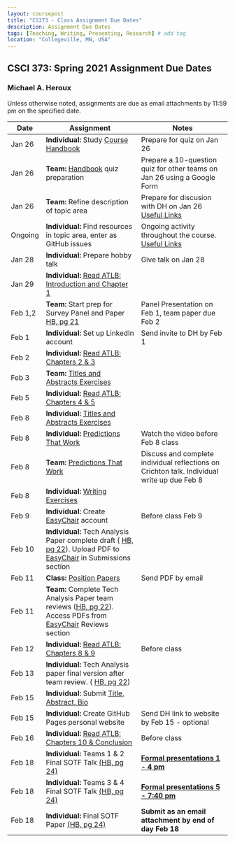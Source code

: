 ```yaml
---
layout: coursepost
title: "CS373 - Class Assignment Due Dates"
description: Assignment Due Dates
tags: [Teaching, Writing, Presenting, Research] # add tag
location: "Collegeville, MN, USA"
---
```


## CSCI 373: Spring 2021 Assignment Due Dates

### Michael A. Heroux

Unless otherwise noted, assignments are due as email attachments by 11:59 pm on the specified date.

| **Date** | **Assignment** | **Notes** |
| ---------- | --- | --- |
| Jan 26 | **Individual:** Study [Course Handbook](../CSCI373CourseHandbookLatestEdition.pdf) | Prepare for quiz on Jan 26 |
| Jan 26 | **Team:** [Handbook](../CSCI373CourseHandbookLatestEdition.pdf) quiz preparation | Prepare a 10-question quiz for other teams on Jan 26 using a Google Form  |  
| Jan 26 | **Team:** Refine description of topic area | Prepare for discusion with DH on Jan 26 [Useful Links](https://maherou.github.io/Teaching/files/CS373/CS373-Links/)|
| Ongoing | **Individual:** Find resources in topic area, enter as GitHub issues | Ongoing activity throughout the course. [Useful Links](https://maherou.github.io/Teaching/files/CS373/CS373-Links/) |
| Jan 28 | **Individual:** Prepare hobby talk | Give talk on Jan 28 |
| Jan 29 | **Individual:** [Read ATLB: Introduction and Chapter 1](../ATLB-Discussion) | |
| Feb 1,2 | **Team:** Start prep for Survey Panel and Paper [HB, pg 21](../CSCI373CourseHandbookLatestEdition.pdf) | Panel Presentation on Feb 1, team paper due Feb 2 |  
| Feb 1 | **Individual:** Set up LinkedIn account | Send invite to DH by Feb 1 |
| Feb 2 | **Individual:** [Read ATLB: Chapters 2 & 3](../ATLB-Discussion) | |
| Feb 3 | **Team:** [Titles and Abstracts Exercises](https://collegeville.github.io/Scribe/TitlesAndAbstractsThatWork/) | |
| Feb 5 | **Individual:** [Read ATLB: Chapters 4 & 5](../ATLB-Discussion) | |
| Feb 8 | **Individual:** [Titles and Abstracts Exercises](https://collegeville.github.io/Scribe/TitlesAndAbstractsThatWork/) |  |
| Feb 8 | **Individual:** [Predictions That Work](https://collegeville.github.io/Scribe/PredictionsThatWork/) | Watch the video before Feb 8 class |
| Feb 8 | **Team:** [Predictions That Work](https://collegeville.github.io/Scribe/PredictionsThatWork/) | Discuss and complete individual reflections on Crichton talk. Individual write up due Feb 8|
| Feb 8 | **Individual:** [Writing Exercises](https://collegeville.github.io/Scribe/BetterTechnicalWriting/) | |
| Feb 9 | **Individual:** Create [EasyChair](https://easychair.org/conferences/?conf=spring2021tap) account | Before class Feb 9 |
| Feb 10 | **Individual:** Tech Analysis Paper complete draft ( [HB, pg 22](../CSCI373CourseHandbookLatestEdition.pdf)). Upload PDF to [EasyChair](https://easychair.org/conferences/?conf=spring2021tap) in Submissions section | |
| Feb 11 | **Class:** [Position Papers](https://collegeville.github.io/Scribe/PositionPapers/) | Send PDF by email |
| Feb 11 | **Team:** Complete Tech Analysis Paper team reviews ([HB, pg 22](../CSCI373CourseHandbookLatestEdition.pdf)). Access PDFs from [EasyChair](https://easychair.org/conferences/?conf=spring2021tap) Reviews section | |
| Feb 12 | **Individual:** [Read ATLB: Chapters 8 & 9](../ATLB-Discussion) | Before class |
| Feb 13 | **Individual:** Tech Analysis paper final version after team review. ( [HB, pg 22](../CSCI373CourseHandbookLatestEdition.pdf)) | |
| Feb 15 | **Individual:** Submit [Title, Abstract, Bio](https://forms.gle/ScuC4Ca7xn1zfhaP6) | |
| Feb 15 | **Individual:** Create GitHub Pages personal website | Send DH link to website by Feb 15 - optional |
| Feb 16 | **Individual:** [Read ATLB: Chapters 10 & Conclusion](../ATLB-Discussion) | Before class |
| Feb 18 | **Individual:** Teams 1 & 2 Final SOTF Talk [(HB, pg 24)](../CSCI373CourseHandbookLatestEdition.pdf) | [**Formal presentations 1 - 4 pm**](../2021-Spring-Final-Presentation-Schedule) |
| Feb 18 | **Individual:** Teams 3 & 4 Final SOTF Talk [(HB, pg 24)](../CSCI373CourseHandbookLatestEdition.pdf) | [**Formal presentations 5 - 7:40 pm**](../2021-Spring-Final-Presentation-Schedule) |
| Feb 18 | **Individual:** Final SOTF Paper [(HB, pg 24)](../CSCI373CourseHandbookLatestEdition.pdf) | **Submit as an email attachment by end of day Feb 18** |
